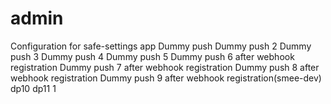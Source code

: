 # admin
Configuration for safe-settings app
Dummy push
Dummy push 2
Dummy push 3
Dummy push 4
Dummy push 5
Dummy push 6 after webhook registration
Dummy push 7 after webhook registration
Dummy push 8 after webhook registration
Dummy push 9 after webhook registration(smee-dev)
dp10
dp11
1
